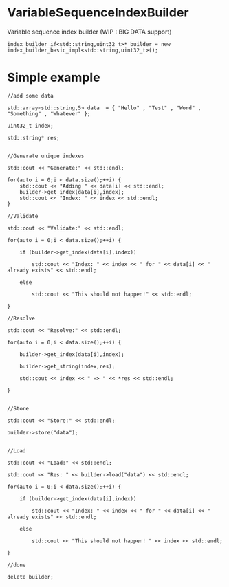 # VariableSequenceIndexBuilder
Variable sequence index builder (WIP : BIG DATA support)

    index_builder_if<std::string,uint32_t>* builder = new index_builder_basic_impl<std::string,uint32_t>();

# Simple example

    //add some data
    
    std::array<std::string,5> data  = { "Hello" , "Test" , "Word" , "Something" , "Whatever" };
    
    uint32_t index;
    
    std::string* res;
    
    
    //Generate unique indexes
    
    std::cout << "Generate:" << std::endl;
    
    for(auto i = 0;i < data.size();++i) {
        std::cout << "Adding " << data[i] << std::endl;
        builder->get_index(data[i],index);
        std::cout << "Index: " << index << std::endl;
    }
    
    //Validate
    
    std::cout << "Validate:" << std::endl;
    
    for(auto i = 0;i < data.size();++i) {
    
        if (builder->get_index(data[i],index))
        
            std::cout << "Index: " << index << " for " << data[i] << " already exists" << std::endl;
            
        else
        
            std::cout << "This should not happen!" << std::endl;
            
    }
    
    //Resolve
    
    std::cout << "Resolve:" << std::endl;
    
    for(auto i = 0;i < data.size();++i) {
    
        builder->get_index(data[i],index);
        
        builder->get_string(index,res);
        
        std::cout << index << " => " << *res << std::endl;
        
    }
    
    
    //Store
    
    std::cout << "Store:" << std::endl;
    
    builder->store("data");
    
    
    //Load
    
    std::cout << "Load:" << std::endl;
    
    std::cout << "Res: " << builder->load("data") << std::endl;
    
    for(auto i = 0;i < data.size();++i) {
    
        if (builder->get_index(data[i],index))
        
            std::cout << "Index: " << index << " for " << data[i] << " already exists" << std::endl;
            
        else
        
            std::cout << "This should not happen! " << index << std::endl;
            
    }
    
    //done
    
    delete builder;
    
